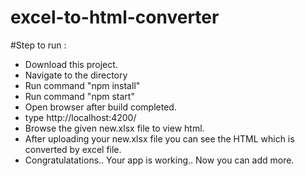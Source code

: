 # excel-to-html-converter

#Step to run :

* Download this project.
* Navigate to the directory
* Run command "npm install"
* Run command "npm start"
* Open browser after build completed.
* type http://localhost:4200/
* Browse the given new.xlsx file to view html.
* After uploading your new.xlsx file you can see the HTML which is converted by excel file.
* Congratulatations.. Your app is working.. Now you can add more.
